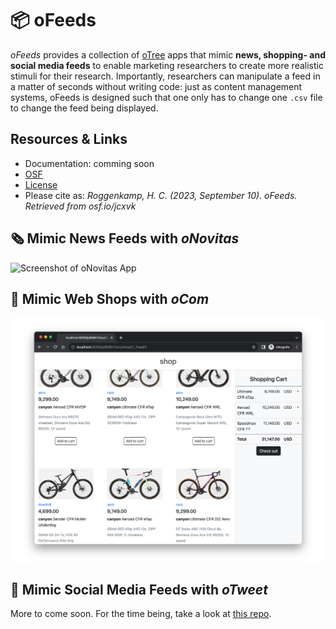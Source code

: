 # 📦 oFeeds

_oFeeds_ provides a collection of [oTree](https://www.otree.org/) apps that mimic **news, shopping- and social media feeds** to enable marketing researchers to create more realistic stimuli for their research.
Importantly, researchers can manipulate a feed in a matter of seconds without writing code: 
just as content management systems, oFeeds is designed such that one only has to change one `.csv` file to change the feed being displayed.

## Resources & Links

- Documentation: comming soon
- [OSF](https://osf.io/jcxvk/)
- [License](LICENSE)
- Please cite as: _Roggenkamp, H. C. (2023, September 10). oFeeds. Retrieved from osf.io/jcxvk_


## 🗞️ Mimic News Feeds with _oNovitas_
![Screenshot of oNovitas App](misc/img/screenshot_oNovitas.png?raw=true "News Feed")

## 🛒 Mimic Web Shops with _oCom_
![Screenshot of oCom App](misc/img/screenshot_oCom.png?raw=true "Shop Interface")

## 🧵 Mimic Social Media Feeds with _oTweet_

More to come soon. For the time being, take a look at [this repo](https://github.com/Howquez/oTweet).
